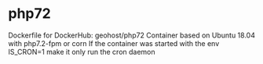 # php72
Dockerfile for DockerHub: geohost/php72
Container based on Ubuntu 18.04 with php7.2-fpm or corn
If the container was started with the env IS_CRON=1 make it only run the cron daemon
